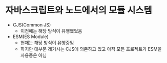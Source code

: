 # 자바스크립트와 노드에서의 모듈 시스템

- CJS(Common JS)
  - 이전에는 해당 방식이 유행했었음
- ESM(ES Module)
  - 현재는 해당 방식이 유행중임
  - 하지만 대부분 레거시는 CJS에 의존하고 있고 아직 모든 프로젝트가 ESM을 사용중은 아님
